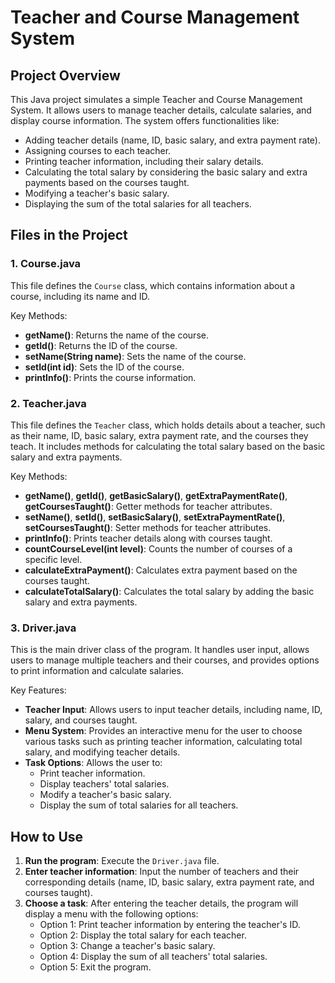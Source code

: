 # Teacher and Course Management System

## Project Overview

This Java project simulates a simple Teacher and Course Management System. It allows users to manage teacher details, calculate salaries, and display course information. The system offers functionalities like:

- Adding teacher details (name, ID, basic salary, and extra payment rate).
- Assigning courses to each teacher.
- Printing teacher information, including their salary details.
- Calculating the total salary by considering the basic salary and extra payments based on the courses taught.
- Modifying a teacher's basic salary.
- Displaying the sum of the total salaries for all teachers.

## Files in the Project

### 1. **Course.java**

This file defines the `Course` class, which contains information about a course, including its name and ID.

Key Methods:
- **getName()**: Returns the name of the course.
- **getId()**: Returns the ID of the course.
- **setName(String name)**: Sets the name of the course.
- **setId(int id)**: Sets the ID of the course.
- **printInfo()**: Prints the course information.

### 2. **Teacher.java**

This file defines the `Teacher` class, which holds details about a teacher, such as their name, ID, basic salary, extra payment rate, and the courses they teach. It includes methods for calculating the total salary based on the basic salary and extra payments.

Key Methods:
- **getName()**, **getId()**, **getBasicSalary()**, **getExtraPaymentRate()**, **getCoursesTaught()**: Getter methods for teacher attributes.
- **setName()**, **setId()**, **setBasicSalary()**, **setExtraPaymentRate()**, **setCoursesTaught()**: Setter methods for teacher attributes.
- **printInfo()**: Prints teacher details along with courses taught.
- **countCourseLevel(int level)**: Counts the number of courses of a specific level.
- **calculateExtraPayment()**: Calculates extra payment based on the courses taught.
- **calculateTotalSalary()**: Calculates the total salary by adding the basic salary and extra payments.

### 3. **Driver.java**

This is the main driver class of the program. It handles user input, allows users to manage multiple teachers and their courses, and provides options to print information and calculate salaries.

Key Features:
- **Teacher Input**: Allows users to input teacher details, including name, ID, salary, and courses taught.
- **Menu System**: Provides an interactive menu for the user to choose various tasks such as printing teacher information, calculating total salary, and modifying teacher details.
- **Task Options**: Allows the user to:
  - Print teacher information.
  - Display teachers' total salaries.
  - Modify a teacher's basic salary.
  - Display the sum of total salaries for all teachers.

## How to Use

1. **Run the program**: Execute the `Driver.java` file.
2. **Enter teacher information**: Input the number of teachers and their corresponding details (name, ID, basic salary, extra payment rate, and courses taught).
3. **Choose a task**: After entering the teacher details, the program will display a menu with the following options:
   - Option 1: Print teacher information by entering the teacher's ID.
   - Option 2: Display the total salary for each teacher.
   - Option 3: Change a teacher's basic salary.
   - Option 4: Display the sum of all teachers' total salaries.
   - Option 5: Exit the program.



